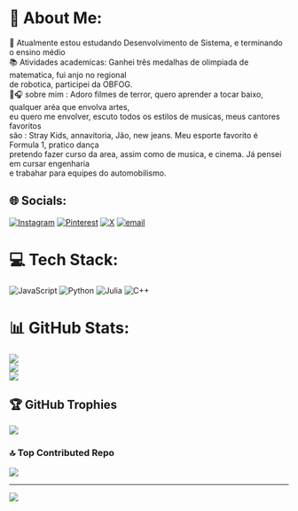 # 💫 About Me:
🔭 Atualmente estou estudando Desenvolvimento de Sistema, e terminando o ensino médio <br>📚 Atividades academicas: Ganhei três medalhas de olimpiada de matematica, fui anjo no regional <br>de robotica, participei da OBFOG. <br> 🎸🎧 sobre mim : Adoro filmes de terror, quero aprender a tocar baixo, qualquer aréa que envolva artes, <br>eu quero me envolver, escuto todos os estilos de musicas, meus cantores favoritos<br>são : Stray Kids, annavitoria, Jão, new jeans. Meu esporte favorito é Formula 1, pratico dança<br> pretendo fazer curso da area, assim como de musica, e cinema. Já pensei em cursar engenharia <br>e trabahar para equipes do automobilismo. 


## 🌐 Socials:
[![Instagram](https://img.shields.io/badge/Instagram-%23E4405F.svg?logo=Instagram&logoColor=white)](https://instagram.com/@woonielove) [![Pinterest](https://img.shields.io/badge/Pinterest-%23E60023.svg?logo=Pinterest&logoColor=white)](https://pinterest.com/junamartins) [![X](https://img.shields.io/badge/X-black.svg?logo=X&logoColor=white)](https://x.com/@bunnie_juh) [![email](https://img.shields.io/badge/Email-D14836?logo=gmail&logoColor=white)](mailto:annajuliamartinscand@gmail.com) 

# 💻 Tech Stack:
![JavaScript](https://img.shields.io/badge/javascript-%23323330.svg?style=for-the-badge&logo=javascript&logoColor=%23F7DF1E) ![Python](https://img.shields.io/badge/python-3670A0?style=for-the-badge&logo=python&logoColor=ffdd54) ![Julia](https://img.shields.io/badge/-Julia-9558B2?style=for-the-badge&logo=julia&logoColor=white) ![C++](https://img.shields.io/badge/c++-%2300599C.svg?style=for-the-badge&logo=c%2B%2B&logoColor=white)
# 📊 GitHub Stats:
![](https://github-readme-stats.vercel.app/api?username=nanajuhmartins&theme=dark&hide_border=false&include_all_commits=false&count_private=false)<br/>
![](https://nirzak-streak-stats.vercel.app/?user=nanajuhmartins&theme=dark&hide_border=false)<br/>
![](https://github-readme-stats.vercel.app/api/top-langs/?username=nanajuhmartins&theme=dark&hide_border=false&include_all_commits=false&count_private=false&layout=compact)

## 🏆 GitHub Trophies
![](https://github-profile-trophy.vercel.app/?username=nanajuhmartins&theme=radical&no-frame=false&no-bg=true&margin-w=4)

### 🔝 Top Contributed Repo
![](https://github-contributor-stats.vercel.app/api?username=nanajuhmartins&limit=5&theme=dark&combine_all_yearly_contributions=true)

---
[![](https://visitcount.itsvg.in/api?id=nanajuhmartins&icon=0&color=0)](https://visitcount.itsvg.in)

<!-- Proudly created with GPRM ( https://gprm.itsvg.in ) -->
